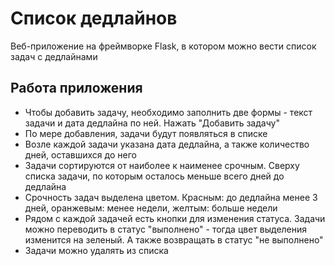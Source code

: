# Список дедлайнов

Веб-приложение на фреймворке Flask, в котором можно вести список задач с дедлайнами

## Работа приложения
- Чтобы добавить задачу, необходимо заполнить две формы - текст задачи и дата дедлайна по ней. Нажать "Добавить задачу"
- По мере добавления, задачи будут появляться в списке 
- Возле каждой задачи указана дата дедлайна, а также количество дней, оставшихся до него
- Задачи сортируются от наиболее к наименее срочным. Сверху списка задачи, по которым осталось меньше всего дней до дедлайна
- Срочность задач выделена цветом. Красным: до дедлайна менее 3 дней, оранжевым: менее недели, желтым: больше недели
- Рядом с каждой задачей есть кнопки для изменения статуса. Задачи можно переводить в статус "выполнено" - тогда цвет выделения изменится на зеленый. А также возвращать в статус "не выполнено"
- Задачи можно удалять из списка
